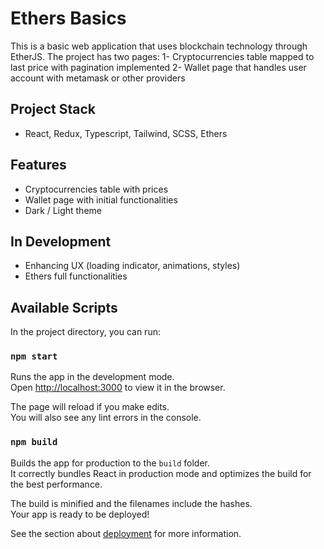 # Ethers Basics

This is a basic web application that uses blockchain technology through EtherJS.
The project has two pages:
1- Cryptocurrencies table mapped to last price with pagination implemented
2- Wallet page that handles user account with metamask or other providers

## Project Stack

-   React, Redux, Typescript, Tailwind, SCSS, Ethers

## Features

-   Cryptocurrencies table with prices
-   Wallet page with initial functionalities
-   Dark / Light theme

## In Development

-   Enhancing UX (loading indicator, animations, styles)
-   Ethers full functionalities

## Available Scripts

In the project directory, you can run:

### `npm start`

Runs the app in the development mode.\
Open [http://localhost:3000](http://localhost:3000) to view it in the browser.

The page will reload if you make edits.\
You will also see any lint errors in the console.

### `npm build`

Builds the app for production to the `build` folder.\
It correctly bundles React in production mode and optimizes the build for the best performance.

The build is minified and the filenames include the hashes.\
Your app is ready to be deployed!

See the section about [deployment](https://facebook.github.io/create-react-app/docs/deployment) for more information.

